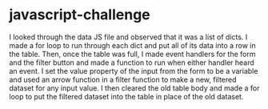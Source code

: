 # javascript-challenge
I looked through the data JS file and observed that it was a list of dicts.
I made a for loop to run through each dict and put all of its data into a row in the table.
Then, once the table was full, I made event handlers for the form and the filter button and made a function to run when either handler heard an event.
I set the value property of the input from the form to be a variable and used an arrow function in a filter function to make a new, filtered dataset for any input value.
I then cleared the old table body and made a for loop to put the filtered dataset into the table in place of the old dataset.

